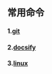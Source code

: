 ## 常用命令
#### 1.[git](command/git_command.md)  
#### 2.[docsify](command/docsify.md)  
#### 3.[linux](command/linux.md)